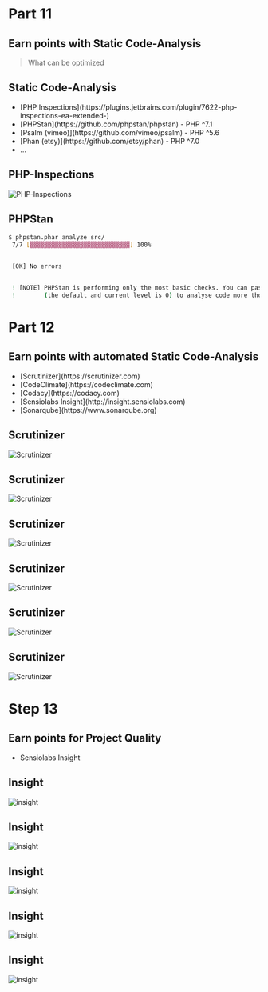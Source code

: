 # Part 11
## Earn points with Static Code-Analysis

> What can be optimized



## Static Code-Analysis

* <!-- .element: class="fragment" -->[PHP Inspections](https://plugins.jetbrains.com/plugin/7622-php-inspections-ea-extended-)
* <!-- .element: class="fragment" -->[PHPStan](https://github.com/phpstan/phpstan) - PHP ^7.1
* <!-- .element: class="fragment" -->[Psalm (vimeo)](https://github.com/vimeo/psalm) - PHP ^5.6
* <!-- .element: class="fragment" -->[Phan (etsy)](https://github.com/etsy/phan) - PHP ^7.0
* <!-- .element: class="fragment" -->…



## PHP-Inspections

![PHP-Inspections](resources/img/EAExtended.png)




## PHPStan

```bash
$ phpstan.phar analyze src/
 7/7 [▓▓▓▓▓▓▓▓▓▓▓▓▓▓▓▓▓▓▓▓▓▓▓▓▓▓▓▓] 100%


 [OK] No errors


 ! [NOTE] PHPStan is performing only the most basic checks. You can pass a higher rule level through the --level option
 !        (the default and current level is 0) to analyse code more thoroughly.
 ```



# Part 12
## Earn points with automated Static Code-Analysis

* <!-- .element: class="fragment" -->[Scrutinizer](https://scrutinizer.com)
* <!-- .element: class="fragment" -->[CodeClimate](https://codeclimate.com)
* <!-- .element: class="fragment" -->[Codacy](https://codacy.com)
* <!-- .element: class="fragment" -->[Sensiolabs Insight](http://insight.sensiolabs.com)
* <!-- .element: class="fragment" -->[Sonarqube](https://www.sonarqube.org)




## Scrutinizer

![Scrutinizer](resources/img/scrutinizer_5.png)



## Scrutinizer

![Scrutinizer](resources/img/scrutinizer_6.png)




## Scrutinizer

![Scrutinizer](resources/img/scrutinizer_8.png)



## Scrutinizer

![Scrutinizer](resources/img/scrutinizer_9.png)



## Scrutinizer

![Scrutinizer](resources/img/scrutinizer_10.png)



## Scrutinizer

![Scrutinizer](resources/img/scrutinizer_11.png)




# Step 13
## Earn points for Project Quality

* Sensiolabs Insight




## Insight

![insight](resources/img/insight_5.png)





## Insight

![insight](resources/img/insight_7.png)



## Insight

![insight](resources/img/insight_8.png)



## Insight

![insight](resources/img/insight_9.png)



## Insight

![insight](resources/img/github_pr_with_insiight-check.png)
